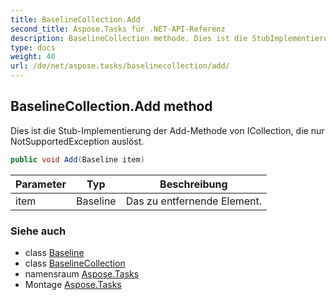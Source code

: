 ```yaml
---
title: BaselineCollection.Add
second_title: Aspose.Tasks für .NET-API-Referenz
description: BaselineCollection methode. Dies ist die StubImplementierung der AddMethode von ICollection die nur NotSupportedException auslöst.
type: docs
weight: 40
url: /de/net/aspose.tasks/baselinecollection/add/
---
```

## BaselineCollection.Add method

Dies ist die Stub-Implementierung der Add-Methode von ICollection, die nur NotSupportedException auslöst.

```csharp
public void Add(Baseline item)
```

| Parameter | Typ | Beschreibung |
| --- | --- | --- |
| item | Baseline | Das zu entfernende Element. |

### Siehe auch

* class [Baseline](../../baseline/)
* class [BaselineCollection](../)
* namensraum [Aspose.Tasks](../../baselinecollection/)
* Montage [Aspose.Tasks](../../../)


